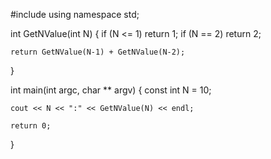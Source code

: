 
#include <iostream>
using namespace std;

int GetNValue(int N)
{
    if (N <= 1) return 1;
    if (N == 2) return 2;

    return GetNValue(N-1) + GetNValue(N-2);
}

int main(int argc, char ** argv)
{
    const int N = 10;

    cout << N << ":" << GetNValue(N) << endl;

    return 0;
}
